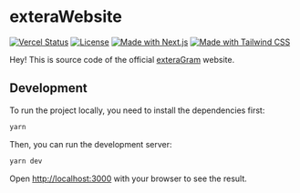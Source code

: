 # exteraWebsite
[![Vercel Status](https://therealsujitk-vercel-badge.vercel.app/?app=exterawebsite)](https://exteragram.app)
[![License](https://img.shields.io/github/license/exteraSquad/exteraWebsite)](LICENSE)
[![Made with Next.js](https://img.shields.io/badge/Made%20with-Next.js-000000?style=flat&logo=next.js&logoColor=white)](https://nextjs.org/)
[![Made with Tailwind CSS](https://img.shields.io/badge/Made%20with-Tailwind%20CSS-38B2AC?style=flat&logo=tailwind-css&logoColor=white)](https://tailwindcss.com/)

Hey! This is source code of the official [exteraGram](https://exteragram.app) website.

## Development

To run the project locally, you need to install the dependencies first:

```bash
yarn
```

Then, you can run the development server:

```bash
yarn dev
```

Open [http://localhost:3000](http://localhost:3000) with your browser to see the result.